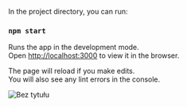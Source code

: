 In the project directory, you can run:

### `npm start`

Runs the app in the development mode.\
Open [http://localhost:3000](http://localhost:3000) to view it in the browser.

The page will reload if you make edits.\
You will also see any lint errors in the console.

![Bez tytułu](https://user-images.githubusercontent.com/77531811/129450138-e40790b9-191b-4b1d-8806-67c95d005994.png)
